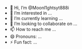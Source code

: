 - 👋 Hi, I’m @Moonl1ghtsyt888i
- 👀 I’m interested in ...
- 🌱 I’m currently learning ...
- 💞️ I’m looking to collaborate on ...
- 📫 How to reach me ...
- 😄 Pronouns: ...
- ⚡ Fun fact: ...

<!---
Moonl1ghtsyt888i/Moonl1ghtsyt888i is a ✨ special ✨ repository because its `README.md` (this file) appears on your GitHub profile.
You can click the Preview link to take a look at your changes.
--->
